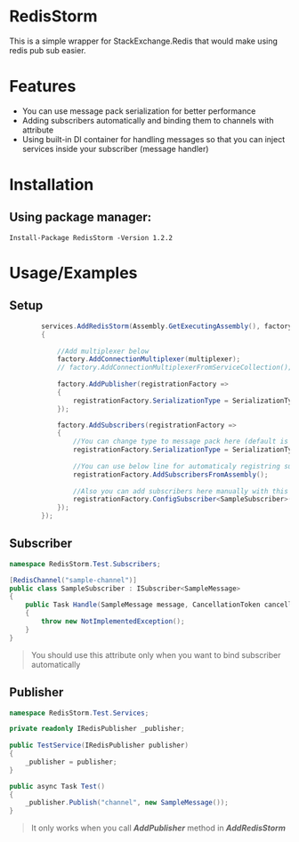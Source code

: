# RedisStorm

This is a simple wrapper for StackExchange.Redis that would make using redis pub sub easier.

# Features
- You can use message pack serialization for better performance
- Adding subscribers automatically and binding them to channels with attribute
- Using built-in DI container for handling messages so that you can inject services inside your subscriber (message handler)

# Installation
## Using package manager:
```
Install-Package RedisStorm -Version 1.2.2
```

# Usage/Examples
## Setup
```csharp
        services.AddRedisStorm(Assembly.GetExecutingAssembly(), factory =>
        {
        
            //Add multiplexer below
            factory.AddConnectionMultiplexer(multiplexer);
            // factory.AddConnectionMultiplexerFromServiceCollection();
            
            factory.AddPublisher(registrationFactory =>
            {
                registrationFactory.SerializationType = SerializationType.MessagePack;
            });

            factory.AddSubscribers(registrationFactory =>
            {
                //You can change type to message pack here (default is json)
                registrationFactory.SerializationType = SerializationType.MessagePack;
                
                //You can use below line for automaticaly registring subscribers
                registrationFactory.AddSubscribersFromAssembly(); 
                
                //Also you can add subscribers here manually with this method
                registrationFactory.ConfigSubscriber<SampleSubscriber>("channelName");
            });
        });
```

## Subscriber
```csharp
namespace RedisStorm.Test.Subscribers;

[RedisChannel("sample-channel")]
public class SampleSubscriber : ISubscriber<SampleMessage>
{
    public Task Handle(SampleMessage message, CancellationToken cancellationToken)
    {
        throw new NotImplementedException();
    }
}
```
> You should use this attribute only when you want to bind subscriber automatically

## Publisher
```csharp
namespace RedisStorm.Test.Services;

private readonly IRedisPublisher _publisher;  
  
public TestService(IRedisPublisher publisher)  
{  
	_publisher = publisher;  
}

public async Task Test()
{
    _publisher.Publish("channel", new SampleMessage());
}
```
> It only works when you call ***AddPublisher*** method in ***AddRedisStorm***
